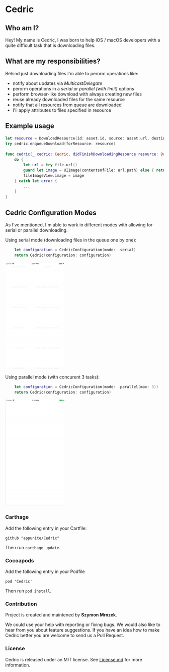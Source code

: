 # Cedric

## Who am I? 

Hey! My name is Cedric, I was born to help iOS / macOS developers with a quite difficult task that is downloading files. 

## What are my responsibilities? 

Behind just downloading files I'm able to perorm operations like:
- notify about updates via *MulticastDelegate*
- perorm operations in a *serial* or *parallel (with limit)* options
- perform browser-like download with always creating new files 
- reuse already downloaded files for the same resource 
- notify that all resources from queue are downloaded 
- I'll apply attributes to files specified in resource

## Example usage 

```swift
let resource = DownloadResource(id: asset.id, source: asset.url, destinationName: asset.name + ".mp3", mode: .notDownloadIfExists)
try cedric.enqueueDownload(forResource: resource) 

func cedric(_ cedric: Cedric, didFinishDownloadingResource resource: DownloadResource, toFile file: DownloadedFile) {
	do { 
		let url = try file.url()
		guard let image = UIImage(contentsOfFile: url.path) else { return }	
		fileImageView.image = image
	} catch let error {
		...
	}
}
```

## Cedric Configuration Modes

As I've mentioned, I'm able to work in different modes with allowing for serial or parallel downloading. 

Using serial mode (downloading files in the queue one by one):

```swift
	let configuration = CedricConfiguration(mode: .serial)
	return Cedric(configuration: configuration)
```

![gif](Resources/cedric-serial.gif)

Using parallel mode (with concurent 3 tasks): 

```swift
	let configuration = CedricConfiguration(mode: .parallel(max: 3))
	return Cedric(configuration: configuration)
```

![gif](Resources/cedric-parallel.gif)

### Carthage

Add the following entry in your Cartfile:

```
github "appunite/Cedric"
```

Then run `carthage update`.


### Cocoapods

Add the following entry in your Podfile

```
pod 'Cedric'
```

Then run `pod install`.

### Contribution

Project is created and maintened by **Szymon Mrozek**.

We could use your help with reporting or fixing bugs. We would also like to hear from you about feature suggestions. If you have an idea how to make Cedric better you are welcome to send us a Pull Request.

### License

Cedric is released under an MIT license. See [License.md](LICENSE.md) for more information.

